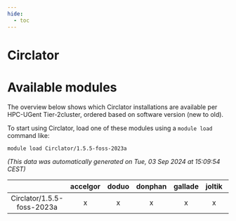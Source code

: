 ```yaml
---
hide:
  - toc
---
```


Circlator
=========

# Available modules


The overview below shows which Circlator installations are available per HPC-UGent Tier-2cluster, ordered based on software version (new to old).

To start using Circlator, load one of these modules using a `module load` command like:

```shell
module load Circlator/1.5.5-foss-2023a
```

*(This data was automatically generated on Tue, 03 Sep 2024 at 15:09:54 CEST)*  

| |accelgor|doduo|donphan|gallade|joltik|shinx|skitty|
| :---: | :---: | :---: | :---: | :---: | :---: | :---: | :---: |
|Circlator/1.5.5-foss-2023a|x|x|x|x|x|x|x|
